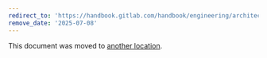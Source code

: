 ```yaml
---
redirect_to: 'https://handbook.gitlab.com/handbook/engineering/architecture/design-documents/decisions/001_use_ruby_push_check_approach_within_monolith/'
remove_date: '2025-07-08'
---
```


This document was moved to [another location](https://handbook.gitlab.com/handbook/engineering/architecture/design-documents/decisions/001_use_ruby_push_check_approach_within_monolith/).

<!-- This redirect file can be deleted after <2025-07-08>. -->
<!-- Redirects that point to other docs in the same project expire in three months. -->
<!-- Redirects that point to docs in a different project or site (for example, link is not relative and starts with `https:`) expire in one year. -->
<!-- Before deletion, see: https://docs.gitlab.com/ee/development/documentation/redirects.html -->

